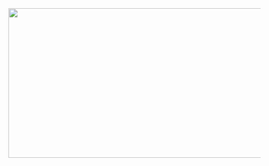 <a href="https://github.com/devxb/gitanimals">
<img
  src="https://render.gitanimals.org/farms/yoonha-yu"
  width="600"
  height="300"
/>
</a>
